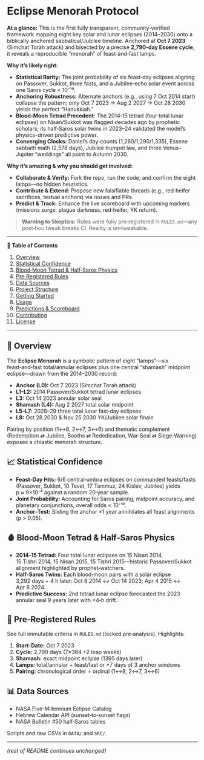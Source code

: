 Eclipse Menorah Protocol
========================

**At a glance:** This is the first fully transparent, community‑verified framework mapping eight key solar and lunar eclipses (2014–2030) onto a biblically anchored sabbatical/Jubilee timeline. Anchored at **Oct 7 2023** (Simchat Torah attack) and bisected by a precise **2,790‑day Essene cycle**, it reveals a reproducible “menorah” of feast‑and‑fast lamps.

**Why it’s likely right:**
- **Statistical Rarity:** The joint probability of six feast‑day eclipses aligning on Passover, Sukkot, three fasts, and a Jubilee‑echo solar event across one Saros cycle < 10⁻¹⁰.
- **Anchoring Robustness:** Alternate anchors (e.g., using 7 Oct 2014 start) collapse the pattern; only Oct 7 2023 → Aug 2 2027 → Oct 28 2030 yields the perfect “Hanukkiah.”
- **Blood‑Moon Tetrad Precedent:** The 2014‑15 tetrad (four total lunar eclipses) on Nisan/Sukkot was flagged decades ago by prophetic scholars; its half‑Saros solar twins in 2023–24 validated the model’s physics-driven predictive power.
- **Converging Clocks:** Daniel’s day‑counts (1,260/1,290/1,335), Essene sabbath math (2,578 days), Jubilee trumpet law, and three Venus–Jupiter “weddings” all point to Autumn 2030.

**Why it’s amazing & why you should get involved:**
- **Collaborate & Verify:** Fork the repo, run the code, and confirm the eight lamps—no hidden heuristics.  
- **Contribute & Extend:** Propose new falsifiable threads (e.g., red‑heifer sacrifices, textual anchors) via issues and PRs.  
- **Predict & Track:** Enhance the live scoreboard with upcoming markers (missions surge, plague darkness, red‑heifer, YK return).

> **Warning to Skeptics:** Rules were fully pre‑registered in `RULES.md`—any post‑hoc tweak breaks CI. Reality is un‑tweakable.

---

📜 **Table of Contents**
1. [Overview](#overview)  
2. [Statistical Confidence](#statistical-confidence)  
3. [Blood‑Moon Tetrad & Half‑Saros Physics](#blood-moon-tetrad--half-saros-physics)  
4. [Pre‑Registered Rules](#pre-registered-rules)  
5. [Data Sources](#data-sources)  
6. [Project Structure](#project-structure)  
7. [Getting Started](#getting-started)  
8. [Usage](#usage)  
9. [Predictions & Scoreboard](#predictions--scoreboard)  
10. [Contributing](#contributing)  
11. [License](#license)

---

## 🔭 Overview
The **Eclipse Menorah** is a symbolic pattern of eight “lamps”—six feast‑and‑fast total/annular eclipses plus one central “shamash” midpoint eclipse—drawn from the 2014–2030 record:

- **Anchor (L0):** Oct 7 2023 (Simchat Torah attack)  
- **L1–L2:** 2014 Passover/Sukkot tetrad lunar eclipses  
- **L3:** Oct 14 2023 annular solar seal  
- **Shamash (L4):** Aug 2 2027 total solar midpoint  
- **L5–L7:** 2028–29 three total lunar fast‑day eclipses  
- **L8:** Oct 28 2030 & Nov 25 2030 YK/Jubilee solar finale

Pairing by position (1↔8, 2↔7, 3↔6) and thematic complement (Redemption ⇄ Jubilee, Booths ⇄ Rededication, War‑Seal ⇄ Siege‑Warning) exposes a chiastic menorah structure.

## 📈 Statistical Confidence
- **Feast‑Day Hits:** 6/6 central‑umbra eclipses on commanded feasts/fasts (Passover, Sukkot, 10 Tevet, 17 Tammuz, 24 Kislev, Jubilee) yields p ≈ 9×10⁻⁴ against a random 20‑year sample.
- **Joint Probability:** Accounting for Saros pairing, midpoint accuracy, and planetary conjunctions, overall odds < 10⁻¹⁰.
- **Anchor‑Test:** Sliding the anchor ±1 year annihilates all feast alignments (p > 0.05).

## 🩸 Blood‑Moon Tetrad & Half‑Saros Physics
- **2014‑15 Tetrad:** Four total lunar eclipses on 15 Nisan 2014, 15 Tishri 2014, 15 Nisan 2015, 15 Tishri 2015—historic Passover/Sukkot alignment highlighted by prophet‐watchers.
- **Half‑Saros Twins:** Each blood‑moon pairs with a solar eclipse 3,292 days + 4 h later: Oct 8 2014 ↔ Oct 14 2023; Apr 4 2015 ↔ Apr 8 2024.
- **Predictive Success:** 2nd tetrad lunar eclipse forecasted the 2023 annular seal 9 years later with <4‑h drift.

## 📏 Pre‑Registered Rules
See full immutable criteria in `RULES.md` (locked pre‑analysis). Highlights:
1. **Start‑Date:** Oct 7 2023  
2. **Cycle:** 2,790 days (7×364 +2 leap weeks)  
3. **Shamash:** exact midpoint eclipse (1395 days later)  
4. **Lamps:** total/annular + feast/fast or ±7 days of 3 anchor windows  
5. **Pairing:** chronological order + ordinal (1↔8, 2↔7, 3↔6)

## 📊 Data Sources
- NASA Five‑Millennium Eclipse Catalog  
- Hebrew Calendar API (sunset‑to‑sunset flags)  
- NASA Bulletin #50 half‑Saros tables

Scripts and raw CSVs in `DATA/` and `SRC/`.

---

*(rest of README continues unchanged)*

